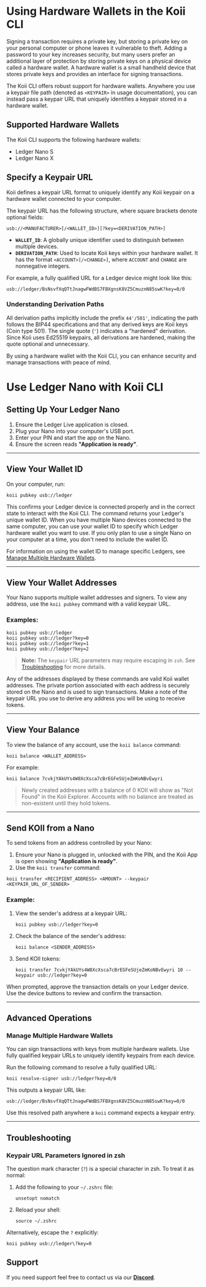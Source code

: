 
# Using Hardware Wallets in the Koii CLI

Signing a transaction requires a private key, but storing a private key on your personal computer or phone leaves it vulnerable to theft. Adding a password to your key increases security, but many users prefer an additional layer of protection by storing private keys on a physical device called a hardware wallet. A hardware wallet is a small handheld device that stores private keys and provides an interface for signing transactions.

The Koii CLI offers robust support for hardware wallets. Anywhere you use a keypair file path (denoted as `<KEYPAIR>` in usage documentation), you can instead pass a keypair URL that uniquely identifies a keypair stored in a hardware wallet.

## Supported Hardware Wallets

The Koii CLI supports the following hardware wallets:

- Ledger Nano S
- Ledger Nano X

## Specify a Keypair URL

Koii defines a keypair URL format to uniquely identify any Koii keypair on a hardware wallet connected to your computer.

The keypair URL has the following structure, where square brackets denote optional fields:

```
usb://<MANUFACTURER>[/<WALLET_ID>][?key=<DERIVATION_PATH>]
```

- **`WALLET_ID`**: A globally unique identifier used to distinguish between multiple devices.
- **`DERIVATION_PATH`**: Used to locate Koii keys within your hardware wallet. It has the format `<ACCOUNT>[/<CHANGE>]`, where `ACCOUNT` and `CHANGE` are nonnegative integers.

For example, a fully qualified URL for a Ledger device might look like this:

```
usb://ledger/BsNsvfXqQTtJnagwFWdBS7FBXgnsK8VZ5CmuznN85swK?key=0/0
```

### Understanding Derivation Paths

All derivation paths implicitly include the prefix `44'/501'`, indicating the path follows the BIP44 specifications and that any derived keys are Koii keys (Coin type 501). The single quote (`'`) indicates a "hardened" derivation. Since Koii uses Ed25519 keypairs, all derivations are hardened, making the quote optional and unnecessary.

By using a hardware wallet with the Koii CLI, you can enhance security and manage transactions with peace of mind.


# Use Ledger Nano with Koii CLI

## Setting Up Your Ledger Nano

1. Ensure the Ledger Live application is closed.
2. Plug your Nano into your computer's USB port.
3. Enter your PIN and start the app on the Nano.
4. Ensure the screen reads **"Application is ready"**.

---

## View Your Wallet ID

On your computer, run:

```
koii pubkey usb://ledger
```

This confirms your Ledger device is connected properly and in the correct state to interact with the Koii CLI. The command returns your Ledger's unique wallet ID. When you have multiple Nano devices connected to the same computer, you can use your wallet ID to specify which Ledger hardware wallet you want to use. If you only plan to use a single Nano on your computer at a time, you don't need to include the wallet ID.

For information on using the wallet ID to manage specific Ledgers, see [Manage Multiple Hardware Wallets](#manage-multiple-hardware-wallets).

---

## View Your Wallet Addresses

Your Nano supports multiple wallet addresses and signers. To view any address, use the `koii pubkey` command with a valid keypair URL. 

### Examples:
```
koii pubkey usb://ledger
koii pubkey usb://ledger?key=0
koii pubkey usb://ledger?key=1
koii pubkey usb://ledger?key=2
```

> **Note:** The `keypair` URL parameters may require escaping in `zsh`. See [Troubleshooting](#troubleshooting) for more details.

Any of the addresses displayed by these commands are valid Koii wallet addresses. The private portion associated with each address is securely stored on the Nano and is used to sign transactions. Make a note of the keypair URL you use to derive any address you will be using to receive tokens.

---

## View Your Balance

To view the balance of any account, use the `koii balance` command:

```
koii balance <WALLET_ADDRESS>
```

For example:
```
koii balance 7cvkjYAkUYs4W8XcXsca7cBrEGFeSUjeZmKoNBvEwyri
```

> Newly created addresses with a balance of 0 KOII will show as "Not Found" in the Koii Explorer. Accounts with no balance are treated as non-existent until they hold tokens.

---

## Send KOII from a Nano

To send tokens from an address controlled by your Nano:

1. Ensure your Nano is plugged in, unlocked with the PIN, and the Koii App is open showing **"Application is ready"**.
2. Use the `koii transfer` command:

```
koii transfer <RECIPIENT_ADDRESS> <AMOUNT> --keypair <KEYPAIR_URL_OF_SENDER>
```

### Example:

1. View the sender's address at a keypair URL:
   ```
   koii pubkey usb://ledger?key=0
   ```

2. Check the balance of the sender's address:
   ```
   koii balance <SENDER_ADDRESS>
   ```

3. Send KOII tokens:
   ```
   koii transfer 7cvkjYAkUYs4W8XcXsca7cBrEGFeSUjeZmKoNBvEwyri 10 --keypair usb://ledger?key=0
   ```

When prompted, approve the transaction details on your Ledger device. Use the device buttons to review and confirm the transaction.

---

## Advanced Operations

### Manage Multiple Hardware Wallets

You can sign transactions with keys from multiple hardware wallets. Use fully qualified keypair URLs to uniquely identify keypairs from each device.

Run the following command to resolve a fully qualified URL:

```
koii resolve-signer usb://ledger?key=0/0
```

This outputs a keypair URL like:
```
usb://ledger/BsNsvfXqQTtJnagwFWdBS7FBXgnsK8VZ5CmuznN85swK?key=0/0
```

Use this resolved path anywhere a `koii` command expects a keypair entry.

---

## Troubleshooting

### Keypair URL Parameters Ignored in zsh

The question mark character (`?`) is a special character in zsh. To treat it as normal:

1. Add the following to your `~/.zshrc` file:
   ```
   unsetopt nomatch
   ```

2. Reload your shell:
   ```
   source ~/.zshrc
   ```

Alternatively, escape the `?` explicitly:
```
koii pubkey usb://ledger\?key=0
```

## Support 

If you need support feel free to contact us via our [**Discord**](https://discord.com/invite/koii-network).